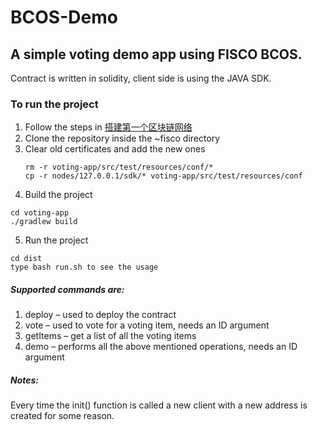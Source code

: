 # BCOS-Demo
## A simple voting demo app using FISCO BCOS. 
Contract is written in solidity, client side is using the JAVA SDK.

### To run the project 
1. Follow the steps in [搭建第一个区块链网络](https://fisco-bcos-documentation.readthedocs.io/zh_CN/latest/docs/installation.html)
2. Clone the repository inside the ~fisco directory
3. Clear old certificates and add the new ones
    ```
    rm -r voting-app/src/test/resources/conf/*
    cp -r nodes/127.0.0.1/sdk/* voting-app/src/test/resources/conf
    ```
4. Build the project
```
cd voting-app
./gradlew build
```
5. Run the project
```
cd dist
type bash run.sh to see the usage
```

##### Supported commands are:
1.	deploy – used to deploy the contract
2.	vote – used to vote for a voting item, needs an ID argument
3.	getItems – get a list of all the voting items 
4.	demo – performs all the above mentioned operations, needs an ID argument

##### Notes:
Every time the init() function is called a new client with a new address is created for some reason.

